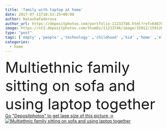 ```yaml
---
title: 'family with laptop at home'
date: 2017-07-11T10:53:25+00:00
author: NatashaFedorova
author_url: https://depositphotos.com/portfolio-11233746.html?ref=64678756
image: https://st3.depositphotos.com/thumbs/11233746/image/15912/159126362/api_thumb_450.jpg?forcejpeg=true
type: "post"
tags: ['empty' ,'people' ,'technology' ,'childhood' ,'kid' ,'home' ,'electronic' ,'mobility' ,'wireless' ,'laptop' ,'network' ,'lifestyle' ,'together' ,'togetherness' ,'indoors' ,'mother' ,'parenting' ,'gadget' ,'parents' ,'father' ,'appliance' ,'relationship' ,'use' ,'parenthood' ,'Young Adults' ,'black woman' ,'african american' ,'Domestic Life' ,'digital device' ,'Caucasian Man' ,'black girl' ,'multiethnic family' ]
categories: 
  - home
---
```

<div aling="center">
            <font size="60"> Multiethnic family sitting on sofa and using laptop together</font>   
</div>
<div>
    <a href='https://st3.depositphotos.com/thumbs/11233746/image/15912/159126362/api_thumb_450.jpg?forcejpeg=true?ref=64678756' target=_blank > Go "Depositphotos" to get lage size of this picture ->
        <img href='https://st3.depositphotos.com/thumbs/11233746/image/15912/159126362/api_thumb_450.jpg?forcejpeg=true?ref=64678756' src='https://st3.depositphotos.com/11233746/15912/i/950/depositphotos_159126362-stock-photo-family-with-laptop-at-home.jpg?forcejpeg=true' alt='Multiethnic family sitting on sofa and using laptop together' >
    </a>
</div>
